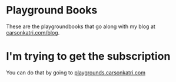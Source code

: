 # Playground Books
These are the playgroundbooks that go along with my blog at [carsonkatri.com/blog](https://carsonkatri.com/blog).

# I'm trying to get the subscription
You can do that by going to [playgrounds.carsonkatri.com](https://playgrounds.carsonkatri.com)
